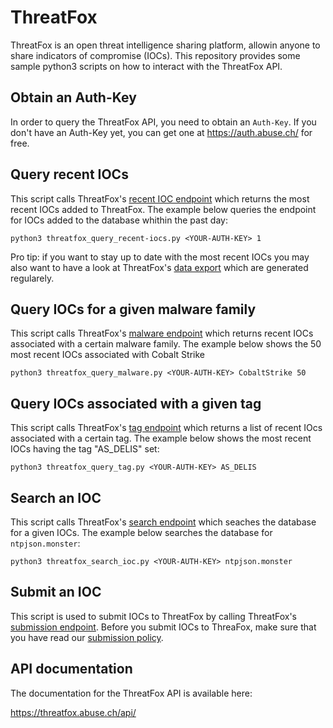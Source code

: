 # ThreatFox
ThreatFox is an open threat intelligence sharing platform, allowin anyone to share indicators of compromise (IOCs). This repository provides some sample python3 scripts on how to interact with the ThreatFox API.

## Obtain an Auth-Key
In order to query the ThreatFox API, you need to obtain an ```Auth-Key```.  If you don't have an Auth-Key yet, you can get one at https://auth.abuse.ch/ for free.

## Query recent IOCs
This script calls ThreatFox's [recent IOC endpoint](https://threatfox.abuse.ch/api/#recent-iocs) which returns the most recent IOCs added to ThreatFox. The example below queries the endpoint for IOCs added to the database whithin the past day:
```
python3 threatfox_query_recent-iocs.py <YOUR-AUTH-KEY> 1
```

Pro tip: if you want to stay up to date with the most recent IOCs you may also want to have a look at ThreatFox's [data export](https://threatfox.abuse.ch/export/) which are generated regularely.

## Query IOCs for a given malware family
This script calls ThreatFox's [malware endpoint](https://threatfox.abuse.ch/api/#malware) which returns recent IOCs associated with a certain malware family. The example below shows the 50 most recent IOCs associated with Cobalt Strike
```
python3 threatfox_query_malware.py <YOUR-AUTH-KEY> CobaltStrike 50
```

## Query IOCs associated with a given tag
This script calls ThreatFox's [tag endpoint](https://threatfox.abuse.ch/api/#taginfo) which returns a list of recent IOcs associated with a certain tag. The example below shows the most recent IOCs having the tag "AS_DELIS" set:
```
python3 threatfox_query_tag.py <YOUR-AUTH-KEY> AS_DELIS
```

## Search an IOC
This script calls ThreatFox's [search endpoint](https://threatfox.abuse.ch/api/#search-ioc) which seaches the database for a given IOCs. The example below searches the database for ```ntpjson.monster```:
```
python3 threatfox_search_ioc.py <YOUR-AUTH-KEY> ntpjson.monster
``` 

## Submit an IOC
This script is used to submit IOCs to ThreatFox by calling ThreatFox's [submission endpoint](https://threatfox.abuse.ch/api/#share). Before you submit IOCs to ThreaFox, make sure that you have read our [submission policy](https://threatfox.abuse.ch/api/#policy).

## API documentation

The documentation for the ThreatFox API is available here:

https://threatfox.abuse.ch/api/
